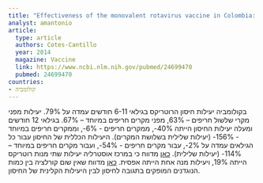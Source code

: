 ```yaml
---
title: "Effectiveness of the monovalent rotavirus vaccine in Colombia: a case-control study"
analyst: amantonio
article:
  type: article
  authors: Cotes-Cantillo
  year: 2014
  magazine: Vaccine
  link: https://www.ncbi.nlm.nih.gov/pubmed/24699470
  pubmed: 24699470
countries:
- קולומביה
---
```


בקולומביה יעילות חיסון הרוטריקס בגילאי 6-11 חודשים עמדה על 79%. יעילות מפני מקרי שלשול חריפים – 63%, מפני מקרים חריפים במיוחד – 67%.
בגילאי 12 חודשים ומעלה יעילות החיסון הייתה 40%-, ממקרים חריפים - 6%-, וממקרים חריפים במיוחד - 156%- (יעילות שלילית בשלושת המקרים).
היעילות הכללית של החיסון עבור כל הגילאים עמדה על 2%-, עבור מקרים חריפים - 54%-, ועבור מקרים חריפים במיוחד – 114%- (יעילות שלילית).
[כאן](https://www.ncbi.nlm.nih.gov/pubmed/21288843) מדווח כי במרכז אוסטרליה יעילות שתי מנות רוטריקס הייתה 19%, ויעילות מנה אחת הייתה אפסית.
[כאן](https://www.ncbi.nlm.nih.gov/pubmed/8578808) מדווח שאין שום קורלציה בין כמות הנוגדנים המופקים בתגובה לחיסון לבין היעילות הקלינית של החיסון.
